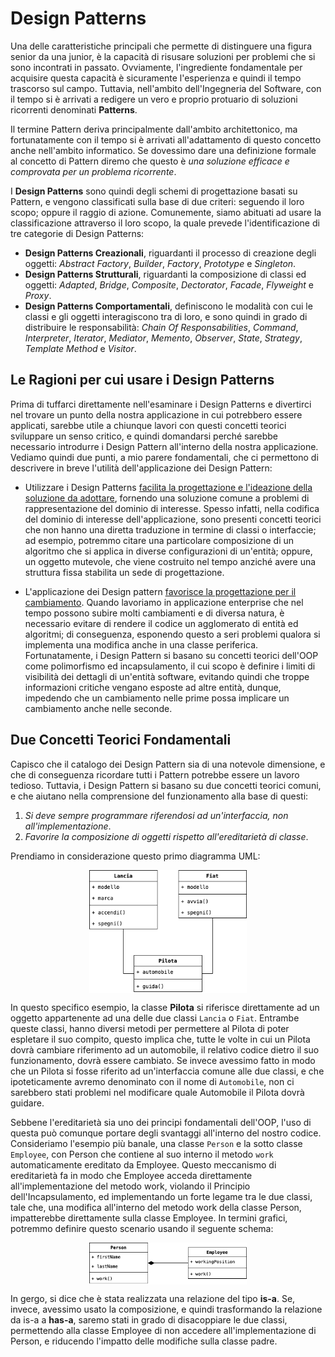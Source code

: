 # Design Patterns

Una delle caratteristiche principali che permette di distinguere una figura senior da una junior, è la capacità di
risusare soluzioni per problemi che si sono incontrati in passato. Ovviamente, l'ingrediente fondamentale per
acquisire questa capacità è sicuramente l'esperienza e quindi il tempo trascorso sul campo. Tuttavia, nell'ambito
dell'Ingegneria del Software, con il tempo si è arrivati a redigere un vero e proprio protuario di soluzioni ricorrenti
denominati __Patterns__.

Il termine Pattern deriva principalmente dall'ambito architettonico, ma fortunatamente con il tempo si è arrivati
all'adattamento di questo concetto anche nell'ambito informatico. Se dovessimo dare una definizione formale al concetto
di Pattern diremo che questo è *una soluzione efficace e comprovata per un problema ricorrente*.

I __Design Patterns__ sono quindi degli schemi di progettazione basati su Pattern, e vengono classificati sulla base di
due criteri: seguendo il loro scopo; oppure il raggio di azione. Comunemente, siamo abituati ad usare la classificazione
attraverso il loro scopo, la quale prevede l'identificazione di tre categorie di Design Patterns:

* __Design Patterns Creazionali__, riguardanti il processo di creazione degli oggetti: _Abstract Factory_, _Builder_,
  _Factory_, _Prototype_ e _Singleton_.
* __Design Patterns Strutturali__, riguardanti la composizione di classi ed oggetti: _Adapted_, _Bridge_, _Composite_,
  _Dectorator_, _Facade_, _Flyweight_ e _Proxy_.
* __Design Patterns Comportamentali__, definiscono le modalità con cui le classi e gli oggetti interagiscono tra di 
  loro, e sono quindi in grado di distribuire le responsabilità: _Chain Of Responsabilities_, _Command_, 
  _Interpreter_, _Iterator_, _Mediator_, _Memento_, _Observer_, _State_, _Strategy_, _Template Method_ e _Visitor_.

## Le Ragioni per cui usare i Design Patterns

Prima di tuffarci direttamente nell'esaminare i Design Patterns e divertirci nel trovare un punto della nostra
applicazione in cui potrebbero essere applicati, sarebbe utile a chiunque lavori con questi concetti teorici
sviluppare un senso critico, e quindi domandarsi perché sarebbe necessario introdurre i Design Pattern all'interno
della nostra applicazione. Vediamo quindi due punti, a mio parere fondamentali, che ci permettono di descrivere in
breve l'utilità dell'applicazione dei Design Pattern:

* Utilizzare i Design Patterns <u>facilita la progettazione e l'ideazione della soluzione da adottare</u>, fornendo una
  soluzione comune a problemi di rappresentazione del dominio di interesse. Spesso infatti, nella codifica del dominio
  di interesse dell'applicazione, sono presenti concetti teorici che non hanno una diretta traduzione in termine di
  classi o interfaccie; ad esempio, potremmo citare una particolare composizione di un algoritmo che si applica in
  diverse configurazioni di un'entità; oppure, un oggetto mutevole, che viene costruito nel tempo anziché avere una
  struttura fissa stabilita un sede di progettazione.

* L'applicazione dei Design pattern <u>favorisce la progettazione per il cambiamento</u>. Quando lavoriamo in 
  applicazione enterprise che nel tempo possono subire molti cambiamenti e di diversa natura, è necessario evitare di 
  rendere il codice un agglomerato di entità ed algoritmi; di conseguenza, esponendo questo a seri problemi qualora si implementa
  una modifica anche in una classe periferica. Fortunatamente, i Design Pattern si basano su concetti teorici dell'OOP
  come polimorfismo ed incapsulamento, il cui scopo è definire i limiti di visibilità dei dettagli di un'entità
  software,
  evitando quindi che troppe informazioni critiche vengano esposte ad altre entità, dunque, impedendo che un cambiamento
  nelle prime possa implicare un cambiamento anche nelle seconde.

## Due Concetti Teorici Fondamentali

Capisco che il catalogo dei Design Pattern sia di una notevole dimensione, e che di conseguenza ricordare tutti i
Pattern potrebbe essere un lavoro tedioso. Tuttavia, i Design Pattern si basano su due concetti teorici comuni,
e che aiutano nella comprensione del funzionamento alla base di questi:

1. _Si deve sempre programmare riferendosi ad un'interfaccia, non all'implementazione_.
2. _Favorire la composizione di oggetti rispetto all'ereditarietà di classe_.

Prendiamo in considerazione questo primo diagramma UML:

<p style="display: flex; justify-content: center">
    <img src="./assets/Images/Introduzione-1.png" alt="Introduzione 1" style="width:50%">
</p>

In questo specifico esempio, la classe __Pilota__ si riferisce direttamente ad un oggetto appartenente ad una delle
due classi `Lancia` o `Fiat`. Entrambe queste classi, hanno diversi metodi per permettere al Pilota di poter
espletare il suo compito, questo implica che, tutte le volte in cui un Pilota dovrà cambiare riferimento ad un
automobile, il relativo codice dietro il suo funzionamento, dovrà essere cambiato. Se invece avessimo fatto in modo
che un Pilota si fosse riferito ad un'interfaccia comune alle due classi, e che ipoteticamente avremo denominato con
il nome di `Automobile`, non ci sarebbero stati problemi nel modificare quale Automobile il Pilota dovrà guidare.

Sebbene l'ereditarietà sia uno dei principi fondamentali dell'OOP, l'uso di questa può comunque portare degli svantaggi
all'interno del nostro codice. Consideriamo l'esempio più banale, una classe `Person` e la sotto classe `Employee`,
con Person che contiene al suo interno il metodo `work` automaticamente ereditato da Employee. Questo meccanismo di
ereditarietà fa in modo che Employee acceda direttamente all'implementazione del metodo work, violando il Principio
dell'Incapsulamento, ed implementando un forte legame tra le due classi, tale che, una modifica all'interno del metodo
work della classe Person, impatterebbe direttamente sulla classe Employee. In termini grafici, potremmo definire questo
scenario usando il seguente schema:

<p style="display: flex; justify-content: center">
    <img src="./assets/Images/Introduzione-2.png" alt="Introduzione 2" style="width:50%">
</p>

In gergo, si dice che è stata realizzata una relazione del tipo __is-a__. Se, invece, avessimo usato la
composizione, e quindi trasformando la relazione da is-a a __has-a__, saremo stati in grado di disacoppiare le due
classi, permettendo alla classe Employee di non accedere all'implementazione di Person, e riducendo l'impatto delle
modifiche sulla classe padre. 